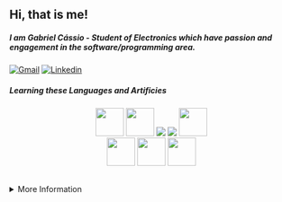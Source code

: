 ## Hi, that is me!

##### I am Gabriel Cássio - Student of Electronics which have passion and engagement in the software/programming area.

[![Gmail](https://img.shields.io/badge/Gmail-040061?style=for-the-badge&logo=gmail&logoColor=white)](mailto:gabriel.cgc.contato@gmail.com)
[![Linkedin](https://img.shields.io/badge/LinkedIn-040061?style=for-the-badge&logo=linkedin&logoColor=white)](https://www.linkedin.com/in/gabrielcássio)

##### Learning these Languages and Artificies
    
<div>
  <div align="center">
    <img height="50em" src="https://cdn.jsdelivr.net/gh/devicons/devicon/icons/python/python-plain-wordmark.svg"/>
    <img height="50em" src="https://cdn.jsdelivr.net/gh/devicons/devicon/icons/javascript/javascript-plain.svg"/>
    <img src="https://cdn.jsdelivr.net/gh/devicons/devicon@latest/icons/react/react-original.svg"/>
    <img src="https://cdn.jsdelivr.net/gh/devicons/devicon@latest/icons/firebase/firebase-original.svg"/>
    <img height="50em" src="https://cdn.jsdelivr.net/gh/devicons/devicon/icons/c/c-plain.svg" />

  </div>
  <div align="center">
    <img height="50em" src="https://cdn.jsdelivr.net/gh/devicons/devicon/icons/html5/html5-plain-wordmark.svg"/>
    <img height="50em" src="https://cdn.jsdelivr.net/gh/devicons/devicon/icons/css3/css3-plain-wordmark.svg"/>
    <img height="50em" src="https://cdn.jsdelivr.net/gh/devicons/devicon/icons/bootstrap/bootstrap-plain-wordmark.svg"/>
  </div>
</div>

##
    
<div>
<details><summary>More Information</summary>
  <div align="center">
    <a href="https://github.com/GabrielCassio">
    <img height="180em" src="https://github-readme-stats.vercel.app/api?username=GabrielCassio&show_icons=true&theme=algolia&include_all_commits=true&count_private=true"/>
  </div>
</details>
    </div>

